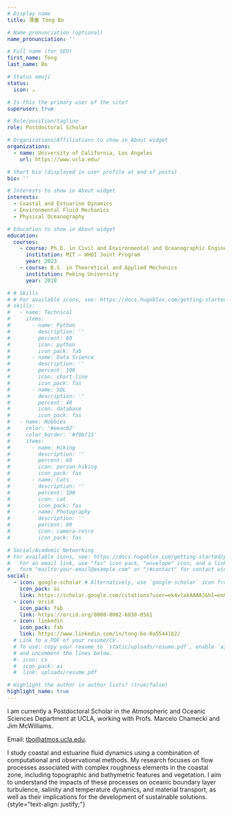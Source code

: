 ```yaml
---
# Display name
title: 薄童 Tong Bo

# Name pronunciation (optional)
name_pronunciation: ''

# Full name (for SEO)
first_name: Tong
last_name: Bo

# Status emoji
status:
  icon: ☕️

# Is this the primary user of the site?
superuser: true

# Role/position/tagline
role: Postdoctoral Scholar

# Organizations/Affiliations to show in About widget
organizations:
  - name: University of California, Los Angeles
    url: https://www.ucla.edu/

# Short bio (displayed in user profile at end of posts)
bio: ''

# Interests to show in About widget
interests:
  - Coastal and Estuarine Dynamics
  - Environmental Fluid Mechanics
  - Physical Oceanography

# Education to show in About widget
education:
  courses:
    - course: Ph.D. in Civil and Environmental and Oceanographic Engineering
      institution: MIT – WHOI Joint Program
      year: 2023
    - course: B.S. in Theoretical and Applied Mechanics
      institution: Peking University
      year: 2018

# # Skills
# # For available icons, see: https://docs.hugoblox.com/getting-started/page-builder/#icons
# skills:
#   - name: Technical
#     items:
#       - name: Python
#         description: ''
#         percent: 80
#         icon: python
#         icon_pack: fab
#       - name: Data Science
#         description: ''
#         percent: 100
#         icon: chart-line
#         icon_pack: fas
#       - name: SQL
#         description: ''
#         percent: 40
#         icon: database
#         icon_pack: fas
#   - name: Hobbies
#     color: '#eeac02'
#     color_border: '#f0bf23'
#     items:
#       - name: Hiking
#         description: ''
#         percent: 60
#         icon: person-hiking
#         icon_pack: fas
#       - name: Cats
#         description: ''
#         percent: 100
#         icon: cat
#         icon_pack: fas
#       - name: Photography
#         description: ''
#         percent: 80
#         icon: camera-retro
#         icon_pack: fas

# Social/Academic Networking
# For available icons, see: https://docs.hugoblox.com/getting-started/page-builder/#icons
#   For an email link, use "fas" icon pack, "envelope" icon, and a link in the
#   form "mailto:your-email@example.com" or "/#contact" for contact widget.
social:
  - icon: google-scholar # Alternatively, use `google-scholar` icon from `ai` icon pack
    icon_pack: ai
    link: https://scholar.google.com/citations?user=ek4vlakAAAAJ&hl=en&oi=aoJ
  - icon: orcid
    icon_pack: fab
    link: https://orcid.org/0000-0002-6030-0561
  - icon: linkedin
    icon_pack: fab
    link: https://www.linkedin.com/in/tong-bo-0a55441b2/
  # Link to a PDF of your resume/CV.
  # To use: copy your resume to `static/uploads/resume.pdf`, enable `ai` icons in `params.yaml`,
  # and uncomment the lines below.
  #- icon: cv
  #  icon_pack: ai
  #  link: uploads/resume.pdf

# Highlight the author in author lists? (true/false)
highlight_name: true
---
```


I am currently a Postdoctoral Scholar in the Atmospheric and Oceanic Sciences Department at UCLA, working with Profs. Marcelo Chamecki and Jim McWilliams.  

Email: tbo@atmos.ucla.edu.

I study coastal and estuarine fluid dynamics using a combination of computational and observational methods. My research focuses on flow processes associated with complex roughness elements in the coastal zone, including topographic and bathymetric features and vegetation. I aim to understand the impacts of these processes on oceanic boundary layer turbulence, salinity and temperature dynamics, and material transport, as well as their implications for the development of sustainable solutions.
{style="text-align: justify;"}
